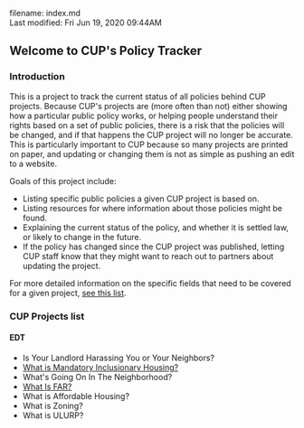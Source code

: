 filename: index.md  
Last modified: Fri Jun 19, 2020  09:44AM
  

## Welcome to CUP's Policy Tracker

### Introduction
This is a project to track the current status of all policies behind CUP
projects.  Because CUP's projects are (more often than not) either showing how
a particular public policy works, or helping people understand their rights
based on a set of public policies, there is a risk that the policies will be
changed, and if that happens the CUP project will no longer be accurate. This
is particularly important to CUP because so many projects are printed on paper,
and updating or changing them is not as simple as pushing an edit to a website.

Goals of this project include:
* Listing specific public policies a given CUP project is based on.
* Listing resources for where information about those policies might be found.
* Explaining the current status of the policy, and whether it is settled law, or likely to change in the future.
* If the policy has changed since the CUP project was published, letting CUP staff know that they might want to reach out to partners about updating the project.

For more detailed information on the specific fields that need to be covered
for a given project, [see this list](./project_tracking-fields.md).

### CUP Projects list

#### EDT
* Is Your Landlord Harassing You or Your Neighbors?
* [What is Mandatory Inclusionary Housing?](./MIH/MIH.md)
* What's Going On In The Neighborhood?
* [What Is FAR?](./FAR/FAR.md)
* What is Affordable Housing?
* What is Zoning?
* What is ULURP?




